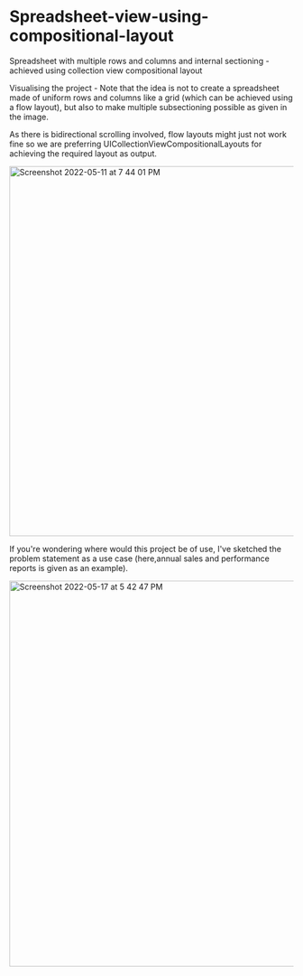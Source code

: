 # Spreadsheet-view-using-compositional-layout
Spreadsheet with multiple rows and columns and internal sectioning - achieved using collection view compositional layout

Visualising the project - Note that the idea is not to create a spreadsheet made of uniform rows and columns like a grid (which can be achieved using a flow layout), but also to make multiple subsectioning possible as given in the image. 

As there is bidirectional scrolling involved, flow layouts might just not work fine so we are preferring UICollectionViewCompositionalLayouts for achieving the required layout as output.

<img width="655" alt="Screenshot 2022-05-11 at 7 44 01 PM" src="https://user-images.githubusercontent.com/48595252/169320400-674158ba-52ee-4423-bc07-0a9d49753d5f.png">


If you're wondering where would this project be of use, I've sketched the problem statement as a use case (here,annual sales and performance reports is given as an example).

<img width="683" alt="Screenshot 2022-05-17 at 5 42 47 PM" src="https://user-images.githubusercontent.com/48595252/169320276-2095a4ba-e63e-4f7f-a2dc-55878d738e0f.png">

